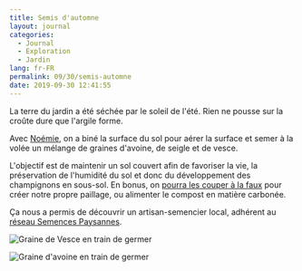 ```yaml
---
title: Semis d'automne
layout: journal
categories:
  - Journal
  - Exploration
  - Jardin
lang: fr-FR
permalink: 09/30/semis-automne
date: 2019-09-30 12:41:55
---
```


La terre du jardin a été séchée par le soleil de l'été. Rien ne pousse sur la croûte dure que l'argile forme.

Avec [Noémie](https://noemiegirard.co/), on a biné la surface du sol pour aérer la surface et semer à la volée un mélange de graines d'avoine, de seigle et de vesce.

L'objectif est de maintenir un sol couvert afin de favoriser la vie, la préservation de l'humidité du sol et donc du développement des champignons en sous-sol. En bonus, on [pourra les couper à la faux](/09/19/une-faux/) pour créer notre propre paillage, ou alimenter le compost en matière carbonée.

Ça nous a permis de découvrir un artisan-semencier local, adhérent au [réseau Semences Paysannes](https://www.semencespaysannes.org/).

![Graine de Vesce en train de germer](/images/2019/09/vesce.jpg)

![Graine d'avoine en train de germer](/images/2019/09/avoine.jpg)
